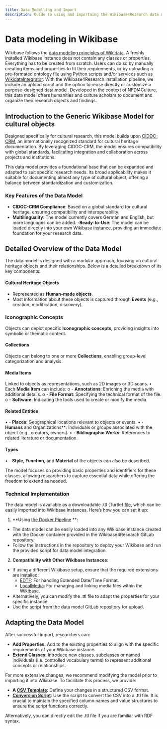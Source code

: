 ```yaml
---
title: Data Modelling and Import
description: Guide to using and importaing the Wikibase4Research data model
---
```


# Data modeling in Wikibase

Wikibase follows the [data modeling principles of Wikidata](https://www.wikidata.org/wiki/Wikidata:Data_model). A freshly installed Wikibase instance does not contain any classes or properties. Everything has to be created from scratch. Users can do so by manually creating items and properties to fit their requirements, or by uploading a pre-formated ontology file using Python scripts and/or services such as [WikidataIntegrator](https://github.com/SuLab/WikidataIntegrator). With the Wikibase4Research installation pipeline, we include an upload script and the option to reuse directly or customize a purpose-designed [data model]( https://gitlab.com/nfdi4culture/wikibase4research/auxiliary-service-repositories/wikibase-model). Developed in the context of NFDI4Culture, this data model offers humanities and culture scholars to document and organize their research objects and findings.

## Introduction to the Generic Wikibase Model for cultural objects

Designed specifically for cultural research, this model builds upon [CIDOC-CRM]( https://cidoc-crm.org/), an internationally recognized standard for cultural heritage documentation. By leveraging CIDOC-CRM, the model ensures compatibility with global standards, facilitating integration and collaboration across projects and institutions.

This data model provides a foundational base that can be expanded and adapted to suit specific research needs. Its broad applicability makes it suitable for documenting almost any type of cultural object, offering a balance between standardization and customization.

### Key Features of the Data Model
- **CIDOC-CRM Compliance**: Based on a global standard for cultural heritage, ensuring compatibility and interoperability.
- **Multilinguality**: The model currently covers German and English, but more languages can be added.
-**Ready-to-Use**: The model can be loaded directly into your own Wikibase instance, providing an immediate foundation for your research data.

## Detailed Overview of the Data Model

The data model is designed with a modular approach, focusing on cultural heritage objects and their relationships. Below is a detailed breakdown of its key components:

#### Cultural Heritage Objects
- Represented as **Human-made objects**.
- Most information about these objects is captured through **Events** (e.g., creation, modification, discovery).

### Iconographic Concepts
Objects can depict specific **Iconographic concepts**, providing insights into symbolic or thematic content.

#### Collections
Objects can belong to one or more **Collections**, enabling group-level categorization and analysis.

#### Media Items
Linked to objects as representations, such as 2D images or 3D scans.
•	Each **Media Item** can include: 
o	- **Annotations**: Enriching the media with additional details.
o	- **File Format**: Specifying the technical format of the file.
o	- **Software**: Indicating the tools used to create or modify the media.
#### Related Entities
•	- **Places**: Geographical locations relevant to objects or events.
•	- **Humans** and Organizations**: Individuals or groups associated with the object (e.g., creators, owners).
•	- **Bibliographic Works**: References to related literature or documentation.
#### Types
•	- **Style**, **Function**, and **Material** of the objects can also be described.

The model focuses on providing basic properties and identifiers for these classes, allowing researchers to capture essential data while offering the freedom to extend as needed.

### Technical Implementation
The data model is available as a downloadable .ttl (Turtle) [file](https://gitlab.com/nfdi4culture/wikibase4research/auxiliary-service-repositories/wikibase-model/-/blob/main/wikibase_generic_model.ttl?ref_type=heads), which can be easily imported into Wikibase instances. Here’s how you can set it up:
1.	**Using [the Docker Pipeline](https://gitlab.com/nfdi4culture/wikibase4research/wikibase4research) **:
- The data model can be easily loaded into any Wikibase instance created with the Docker container provided in the Wikibase4Research GitLab repository.
- Follow the instructions in the repository to deploy your Wikibase and run the provided script for data model integration.
2.	**Compatibility with Other Wikibase Instances**:
- If using a different Wikibase setup, ensure that the required extensions are installed: 
  - [EDTF](https://github.com/ProfessionalWiki/WikibaseEdtf): For handling Extended Date/Time Format.
  - [LocalMedia](https://github.com/ProfessionalWiki/WikibaseLocalMedia): For managing and linking media files within the Wikibase.
- Alternatively, you can modify the .ttl file to adapt the properties for your specific instance.
- Use the [script](https://gitlab.com/nfdi4culture/wikibase4research/auxiliary-service-repositories/wikibase-model/-/blob/main/scripts/ttl2wb.py) from the data model GitLab repository for upload.

## Adapting the Data Model
After successful import, researchers can:
- **Add Properties**: Add to the existing properties to align with the specific requirements of your Wikibase instance.
- **Extend Classes**: Introduce new classes, subclasses or named individuals (i.e. controlled vocabulary terms) to represent additional concepts or relationships.

For more extensive changes, we recommend modifying the model prior to importing it into Wikibase. To facilitate this process, we provide:
- **A [CSV Template](https://gitlab.com/nfdi4culture/wikibase4research/auxiliary-service-repositories/wikibase-model/-/blob/main/wikibase_generic_model.csv)**: Define your changes in a structured CSV format.
- **[Conversion Script](https://gitlab.com/nfdi4culture/wikibase4research/auxiliary-service-repositories/wikibase-model/-/blob/main/scripts/csv2ttl.py)**: Use the script to convert the CSV into a .ttl file. It is crucial to maintain the specified column names and value structures to ensure the script functions correctly.

Alternatively, you can directly edit the .ttl file if you are familiar with RDF syntax. 